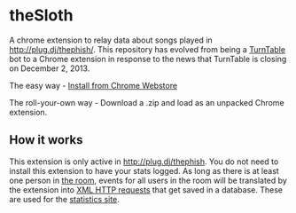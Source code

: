 theSloth
========

A chrome extension to relay data about songs played in http://plug.dj/thephish/.  This repository has evolved from being a [TurnTable](http://turntable.fm/) bot to a Chrome extension in response to the news that TurnTable is closing on December 2, 2013.

The easy way - [Install from Chrome Webstore](http://bit.ly/theSlothExt)

The roll-your-own way - Download a .zip and load as an unpacked Chrome extension.

## How it works

This extension is only active in http://plug.dj/thephish. You do not need to install this extension to have your stats logged. As long as there is at least one person in [the room](http://plug.dj/thephish), events for all users in the room will be translated by the extension into [XML HTTP requests](http://en.wikipedia.org/wiki/XMLHttpRequest) that get saved in a database.  These are used for the [statistics site](http://staging.stats.thephish.fm).
